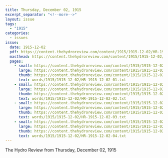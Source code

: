```yaml
---
title: Thursday, December 02, 1915
excerpt_separator: "<!--more-->"
layout: issue
tags:
  - "1915"
categories:
  - issues
issue:
  date: 1915-12-02
  pdf: https://content.thehydroreview.com/content/1915/1915-12-02/HR-1915-12-02.pdf
  masthead: https://content.thehydroreview.com/content/1915/1915-12-02/masthead/HR-1915-12-02.jpg
  pages:
    - small: https://content.thehydroreview.com/content/1915/1915-12-02/small/HR-1915-12-02-01.jpg
      large: https://content.thehydroreview.com/content/1915/1915-12-02/large/HR-1915-12-02-01.jpg
      thumb: https://content.thehydroreview.com/content/1915/1915-12-02/thumbnails/HR-1915-12-02-01.jpg
      text: words/1915/1915-12-02/HR-1915-12-02-01.txt
    - small: https://content.thehydroreview.com/content/1915/1915-12-02/small/HR-1915-12-02-02.jpg
      large: https://content.thehydroreview.com/content/1915/1915-12-02/large/HR-1915-12-02-02.jpg
      thumb: https://content.thehydroreview.com/content/1915/1915-12-02/thumbnails/HR-1915-12-02-02.jpg
      text: words/1915/1915-12-02/HR-1915-12-02-02.txt
    - small: https://content.thehydroreview.com/content/1915/1915-12-02/small/HR-1915-12-02-03.jpg
      large: https://content.thehydroreview.com/content/1915/1915-12-02/large/HR-1915-12-02-03.jpg
      thumb: https://content.thehydroreview.com/content/1915/1915-12-02/thumbnails/HR-1915-12-02-03.jpg
      text: words/1915/1915-12-02/HR-1915-12-02-03.txt
    - small: https://content.thehydroreview.com/content/1915/1915-12-02/small/HR-1915-12-02-04.jpg
      large: https://content.thehydroreview.com/content/1915/1915-12-02/large/HR-1915-12-02-04.jpg
      thumb: https://content.thehydroreview.com/content/1915/1915-12-02/thumbnails/HR-1915-12-02-04.jpg
      text: words/1915/1915-12-02/HR-1915-12-02-04.txt
---
```


The Hydro Review from Thursday, December 02, 1915

<!--more-->

